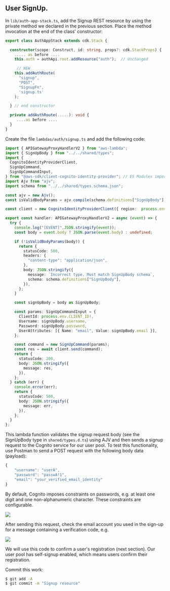 ## User SignUp.

In `lib/auth-app-stack.ts`, add the Signup REST resource by using the private method we declared in the previous section. Place the method invocation at the end of the class' constructor:
~~~ts
export class AuthAppStack extends cdk.Stack {

  constructor(scope: Construct, id: string, props?: cdk.StackProps) {
    ..... as before ....
    this.auth = authApi.root.addResource("auth");  // Unchanged

     // NEW
    this.addAuthRoute(
      "signup",
      "POST",
      "SignupFn",
      'signup.ts'
    );

  } // end constructor

  private addAuthRoute(.....): void {
     ....as before ....
  }
}
~~~
Create the file `lambdas/auth/signup.ts` and add the following code:
~~~ts
import { APIGatewayProxyHandlerV2 } from "aws-lambda";
import { SignUpBody } from "../../shared/types";
import {
  CognitoIdentityProviderClient,
  SignUpCommand,
  SignUpCommandInput,
} from "@aws-sdk/client-cognito-identity-provider"; // ES Modules import
import Ajv from "ajv";
import schema from "../../shared/types.schema.json";

const ajv = new Ajv();
const isValidBodyParams = ajv.compile(schema.definitions["SignUpBody"] || {});

const client = new CognitoIdentityProviderClient({ region:  process.env.REGION  });

export const handler: APIGatewayProxyHandlerV2 = async (event) => {
  try {
    console.log("[EVENT]",JSON.stringify(event));
    const body = event.body ? JSON.parse(event.body) : undefined;

    if (!isValidBodyParams(body)) {
      return {
        statusCode: 500,
        headers: {
          "content-type": "application/json",
        },
        body: JSON.stringify({
          message: `Incorrect type. Must match SignUpBody schema`,
          schema: schema.definitions["SignUpBody"],
        }),
      };
    }

    const signUpBody = body as SignUpBody;

    const params: SignUpCommandInput = {
      ClientId: process.env.CLIENT_ID!,
      Username: signUpBody.username,
      Password: signUpBody.password,
      UserAttributes: [{ Name: "email", Value: signUpBody.email }],
    };

    const command = new SignUpCommand(params);
    const res = await client.send(command);
    return {
      statusCode: 200,
      body: JSON.stringify({
        message: res,
      }),
    };
  } catch (err) {
    console.error(err);
    return {
      statusCode: 500,
      body: JSON.stringify({
        message: err,
      }),
    };
  }
};
~~~
This lambda function validates the signup request body (see the SignUpBody type in `shared/types.d.ts`) using AJV and then sends a signup request to the Cognito service for our user pool. To test this functionality, use Postman to send a POST request with the following body data (payload):
~~~ts
{
    "username": "userA",
    "password": "passwA!1",
    "email": "your_verified_email_identity"
}
~~~
By default, Cognito imposes constraints on passwords, e.g. at least one digit and one non-alphanumeric character. These constraints are configurable.

![][signup]

After sending this request, check the email account you used in the sign-up for a message containing a verification code, e.g. 

![][code]

We will use this code to confirm a user's registration (next section). Our user pool has self-signup enabled, which means users confirm their registration.

Commit this work:
~~~bash
$ git add -A
$ git commit -m "Signup resource"
~~~

[signup]: ./img/signup.png
[code]: ./img/code.png
[pathparameters]: ./img/pathparameters.png

